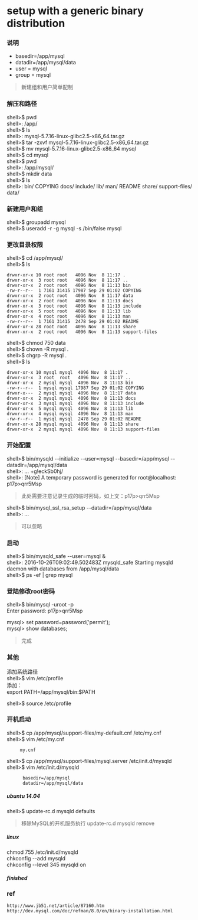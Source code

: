 # setup with a generic binary distribution


### 说明
- basedir=/app/mysql
- datadir=/app/mysql/data
- user = mysql
- group = mysql  

> 新建组和用户简单配制

### 解压和路径
  shell>$ pwd  
  shell>: /app/  
  shell>$ ls  
  shell>: mysql-5.7.16-linux-glibc2.5-x86_64.tar.gz  
  shell>$ tar -zxvf mysql-5.7.16-linux-glibc2.5-x86_64.tar.gz  
  shell>$ mv mysql-5.7.16-linux-glibc2.5-x86_64 mysql  
  shell>$ cd mysql  
  shell>$ pwd  
  shell>: /app/mysql/  
  shell>$ mkdir data  
  shell>$ ls  
  shell>: bin/  COPYING  docs/  include/  lib/  man/  README  share/  support-files/  data/  

### 新建用户和组
shell>$ groupadd mysql  
shell>$ useradd -r -g mysql -s /bin/false mysql  

### 更改目录权限
shell>$ cd /app/mysql/  
shell>$ ls  

	drwxr-xr-x 10 root root   4096 Nov  8 11:17 .  
	drwxr-xr-x  3 root root   4096 Nov  8 11:17 ..  
	drwxr-xr-x  2 root root   4096 Nov  8 11:13 bin  
	-rw-r--r--  1 7161 31415 17987 Sep 29 01:02 COPYING  
	drwxr-xr-x  2 root root   4096 Nov  8 11:17 data  
	drwxr-xr-x  2 root root   4096 Nov  8 11:13 docs  
	drwxr-xr-x  3 root root   4096 Nov  8 11:13 include  
	drwxr-xr-x  5 root root   4096 Nov  8 11:13 lib  
	drwxr-xr-x  4 root root   4096 Nov  8 11:13 man  
	-rw-r--r--  1 7161 31415  2478 Sep 29 01:02 README  
	drwxr-xr-x 28 root root   4096 Nov  8 11:13 share  
	drwxr-xr-x  2 root root   4096 Nov  8 11:13 support-files  

shell>$ chmod 750 data  
shell>$ chown -R mysql .  
shell>$ chgrp -R mysql .  
shell>$ ls  

	drwxr-xr-x 10 mysql mysql  4096 Nov  8 11:17 .  
	drwxr-xr-x  3 root  root   4096 Nov  8 11:17 ..  
	drwxr-xr-x  2 mysql mysql  4096 Nov  8 11:13 bin  
	-rw-r--r--  1 mysql mysql 17987 Sep 29 01:02 COPYING  
	drwxr-x---  2 mysql mysql  4096 Nov  8 11:17 data  
	drwxr-xr-x  2 mysql mysql  4096 Nov  8 11:13 docs  
	drwxr-xr-x  3 mysql mysql  4096 Nov  8 11:13 include  
	drwxr-xr-x  5 mysql mysql  4096 Nov  8 11:13 lib  
	drwxr-xr-x  4 mysql mysql  4096 Nov  8 11:13 man  
	-rw-r--r--  1 mysql mysql  2478 Sep 29 01:02 README  
	drwxr-xr-x 28 mysql mysql  4096 Nov  8 11:13 share  
	drwxr-xr-x  2 mysql mysql  4096 Nov  8 11:13 support-files  
  
### 开始配置
  
shell>$ bin/mysqld --initialize --user=mysql --basedir=/app/mysql --datadir=/app/mysql/data  
shell>: ...  +g!eckSb0hj/  
shell>: [Note] A temporary password is generated for root@localhost: p17p>qrr5Msp  

> 此处需要注意记录生成的临时密码，如上文：p17p>qrr5Msp    
  
  shell>$ bin/mysql_ssl_rsa_setup  --datadir=/app/mysql/data  
  shell>: ...  

> 可以忽略  

### 启动
  
  shell>$ bin/mysqld_safe --user=mysql &  
  shell>: 2016-10-26T09:02:49.502483Z mysqld_safe Starting mysqld daemon with databases from /app/mysql/data  
  shell>$ ps -ef | grep mysql  
  
### 登陆修改root密码  
  
  shell>$ bin/mysql -uroot -p  
  Enter password: p17p>qrr5Msp  
  
  mysql> set password=password('permit');  
  mysql> show databases;  
> 完成  
  
### 其他 
添加系统路径  
shell>$ vim /etc/profile  
  	添加：  
	export PATH=/app/mysql/bin:$PATH  
 
shell>$ source /etc/profile  
  
### 开机启动
  shell>$ cp /app/mysql/support-files/my-default.cnf /etc/my.cnf  
  shell>$ vim /etc/my.cnf  

         my.cnf
  
  shell>$ cp /app/mysql/support-files/mysql.server /etc/init.d/mysqld  
  shell>$ vim /etc/init.d/mysqld  

          basedir=/app/mysql
          datadir=/app/mysql/data
  
##### ubuntu 14.04
  shell>$ update-rc.d mysqld defaults
> 移除MySQL的开机服务执行 update-rc.d mysqld remove

##### linux
  chmod 755 /etc/init.d/mysqld  
  chkconfig --add mysqld  
  chkconfig --level 345 mysqld on  

##### finished
  
### ref
    http://www.jb51.net/article/87160.htm
    http://dev.mysql.com/doc/refman/8.0/en/binary-installation.html
  
  
    
